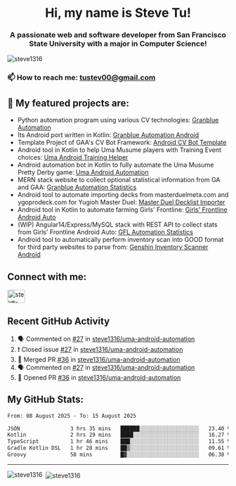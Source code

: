 <h1 align="center">Hi, my name is Steve Tu!</h1>
<h3 align="center">A passionate web and software developer from San Francisco State University with a major in Computer Science!</h3>

<p align="left"> <img src="https://komarev.com/ghpvc/?username=steve1316&label=Profile%20views&color=0e75b6&style=flat" alt="steve1316" /> </p>

### 📫 How to reach me: **tustev00@gmail.com**

## 🔭 My featured projects are:
- Python automation program using various CV technologies: [Granblue Automation](https://github.com/steve1316/granblue-automation-pyautogui)
- Its Android port written in Kotlin: [Granblue Automation Android](https://github.com/steve1316/granblue-automation-android)
- Template Project of GAA's CV Bot Framework: [Android CV Bot Template](https://github.com/steve1316/android-cv-bot-template)
- Android tool in Kotlin to help Uma Musume players with Training Event choices: [Uma Android Training Helper](https://github.com/steve1316/uma-android-training-helper)
- Android automation bot in Kotlin to fully automate the Uma Musume Pretty Derby game: [Uma Android Automation](https://github.com/steve1316/uma-android-automation)
- MERN stack website to collect optional statistical information from GA and GAA: [Granblue Automation Statistics](https://github.com/steve1316/granblue-automation-statistics)
- Android tool to automate importing decks from masterduelmeta.com and ygoprodeck.com for Yugioh Master Duel: [Master Duel Decklist Importer](https://github.com/steve1316/masterduel-android-decklist-importer)
- Android tool in Kotlin to automate farming Girls' Frontline: [Girls' Frontline Android Auto](https://github.com/steve1316/gfl-android-auto)
- (WIP) Angular14/Express/MySQL stack with REST API to collect stats from Girls' Frontline Android Auto: [GFL Automation Statistics](https://github.com/steve1316/gfl-automation-statistics)
- Android tool to automatically perform inventory scan into GOOD format for third party websites to parse from: [Genshin Inventory Scanner Android](https://github.com/steve1316/genshin-inventory-scanner-android)

## Connect with me:

<p align="left">
<a href="https://linkedin.com/in/steve-tu-370ba219b" target="blank"><img align="center" src="https://cdn.jsdelivr.net/npm/simple-icons@3.0.1/icons/linkedin.svg" alt="steve-tu-370ba219b" height="30" width="40" /></a>
</p>

## Recent GitHub Activity

<!--START_SECTION:activity-->
1. 🗣 Commented on [#27](https://github.com/steve1316/uma-android-automation/issues/27) in [steve1316/uma-android-automation](https://github.com/steve1316/uma-android-automation)
2. ❗️ Closed issue [#27](https://github.com/steve1316/uma-android-automation/issues/27) in [steve1316/uma-android-automation](https://github.com/steve1316/uma-android-automation)
3. 🎉 Merged PR [#36](https://github.com/steve1316/uma-android-automation/pull/36) in [steve1316/uma-android-automation](https://github.com/steve1316/uma-android-automation)
4. 🗣 Commented on [#27](https://github.com/steve1316/uma-android-automation/issues/27) in [steve1316/uma-android-automation](https://github.com/steve1316/uma-android-automation)
5. 💪 Opened PR [#36](https://github.com/steve1316/uma-android-automation/pull/36) in [steve1316/uma-android-automation](https://github.com/steve1316/uma-android-automation)
<!--END_SECTION:activity-->

## My GitHub Stats:

<!--START_SECTION:waka-->

```txt
From: 08 August 2025 - To: 15 August 2025

JSON                3 hrs 35 mins   ██████░░░░░░░░░░░░░░░░░░░   23.40 %
Kotlin              2 hrs 29 mins   ████░░░░░░░░░░░░░░░░░░░░░   16.27 %
TypeScript          1 hr 46 mins    ███░░░░░░░░░░░░░░░░░░░░░░   11.55 %
Gradle Kotlin DSL   1 hr 28 mins    ██▒░░░░░░░░░░░░░░░░░░░░░░   09.61 %
Groovy              58 mins         █▓░░░░░░░░░░░░░░░░░░░░░░░   06.38 %
```

<!--END_SECTION:waka-->

---

<p><img align="left" src="https://github-readme-stats.vercel.app/api/top-langs?username=steve1316&show_icons=true&locale=en&layout=compact&theme=radical" alt="steve1316" /></p>

<p>&nbsp;<img align="center" src="https://github-readme-stats.vercel.app/api?username=steve1316&show_icons=true&locale=en&count_private=true&theme=radical" alt="steve1316" /></p>
